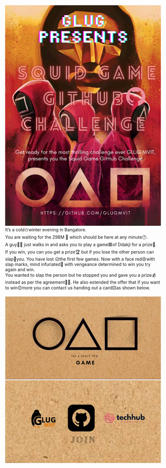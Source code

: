 <br/>![poster](https://github.com/shreyan55/assets/blob/main/WhatsApp%20Image%202022-01-22%20at%2014.02.04.jpeg)<br/>
It’s a cold☃️winter evening in Bangalore.<br/>
You are waiting for the 298M 🚏 which should be here at any minute🕐.<br/>
A guy👨‍💼 just walks in and asks you to play a game🟥of Ddakji for a prize🎁.<br/>
If you win, you can you get a prize🏆 but if you lose the other person can slap👋you. You have lost 😥the first few games. Now with a face red😡with slap marks, mind infuriated🤯 with vengeance determined to win you try again and win.<br/>
You wanted to slap the person but he stopped you and gave you a prize💰instead as per the agreement🤝🏼. He also extended the offer that if you want to win😊more you can contact us handing out a card🟨as shown below.<br/>

![Challenge card1](https://github.com/shreyan55/assets/blob/main/1.png)
[![Registration](https://github.com/shreyan55/assets/blob/main/2.png)](https://forms.gle/CpaDHYTSViwzVuxc9)

